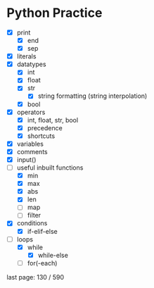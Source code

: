 # Python Practice

- [x] print
  - [x] end
  - [x] sep
- [x] literals
- [x] datatypes
  - [x] int     
  - [x] float
  - [x] str
    - [x] string formatting (string interpolation)
  - [x] bool
- [x] operators
  - [x] int, float, str, bool
  - [x] precedence
  - [x] shortcuts
- [x] variables
- [x] comments
- [x] input()
- [ ] useful inbuilt functions
  - [x] min
  - [x] max
  - [x] abs
  - [x] len
  - [ ] map
  - [ ] filter
- [x] conditions
  - [x] if-elif-else
- [ ] loops
  - [x] while
    - [x] while-else
  - [ ] for(-each)

last page: 130 / 590